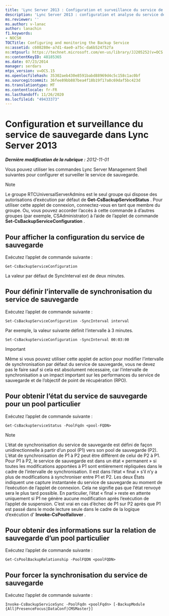 ```yaml
---
title: 'Lync Server 2013 : Configuration et surveillance du service de sauvegarde'
description: 'Lync Server 2013 : configuration et analyse du service de sauvegarde.'
ms.reviewer: ''
ms.author: v-lanac
author: lanachin
f1.keywords:
- NOCSH
TOCTitle: Configuring and monitoring the Backup Service
ms:assetid: c608280e-a7d1-4ae0-a75c-da6b524752fa
ms:mtpsurl: https://technet.microsoft.com/en-us/library/JJ205252(v=OCS.15)
ms:contentKeyID: 48185365
ms.date: 07/23/2014
manager: serdars
mtps_version: v=OCS.15
ms.openlocfilehash: 35302aeb430e8591babd88969d4c5c158c1ac0bf
ms.sourcegitcommit: 36fee89bb887bea4f18b19f17a8c69daf5bc423d
ms.translationtype: MT
ms.contentlocale: fr-FR
ms.lasthandoff: 11/26/2020
ms.locfileid: "49433373"
---
```

# <a name="configuring-and-monitoring-the-backup-service-in-lync-server-2013"></a>Configuration et surveillance du service de sauvegarde dans Lync Server 2013

<div data-xmlns="http://www.w3.org/1999/xhtml">

<div class="topic" data-xmlns="http://www.w3.org/1999/xhtml" data-msxsl="urn:schemas-microsoft-com:xslt" data-cs="https://msdn.microsoft.com/">

<div data-asp="https://msdn2.microsoft.com/asp">



</div>

<div id="mainSection">

<div id="mainBody">

<span> </span>

_**Dernière modification de la rubrique :** 2012-11-01_

Vous pouvez utiliser les commandes Lync Server Management Shell suivantes pour configurer et surveiller le service de sauvegarde.

<div>


> [!NOTE]  
> Le groupe RTCUniversalServerAdmins est le seul groupe qui dispose des autorisations d’exécution par défaut de <STRONG>Get-CsBackupServiceStatus</STRONG> . Pour utiliser cette applet de connexion, connectez-vous en tant que membre du groupe. Ou, vous pouvez accorder l’accès à cette commande à d’autres groupes (par exemple, CSAdministrator) à l’aide de l’applet de commande <STRONG>Set-CsBackupServiceConfiguration</STRONG> .



</div>

<div>

## <a name="to-see-the-backup-service-configuration"></a>Pour afficher la configuration du service de sauvegarde

Exécutez l’applet de commande suivante :

    Get-CsBackupServiceConfiguration

La valeur par défaut de SyncInterval est de deux minutes.

</div>

<div>

## <a name="to-set-the-backup-service-sync-interval"></a>Pour définir l’intervalle de synchronisation du service de sauvegarde

Exécutez l’applet de commande suivante :

    Set-CsBackupServiceConfiguration -SyncInterval interval

Par exemple, la valeur suivante définit l’intervalle à 3 minutes.

    Set-CsBackupServiceConfiguration -SyncInterval 00:03:00

<div>


> [!IMPORTANT]  
> Même si vous pouvez utiliser cette applet de action pour modifier l’intervalle de synchronisation par défaut du service de sauvegarde, vous ne devez pas le faire sauf si cela est absolument nécessaire, car l’intervalle de synchronisation a un impact important sur les performances du service de sauvegarde et de l’objectif de point de récupération (RPO).



</div>

</div>

<div>

## <a name="to-get-the-backup-service-status-for-a-particular-pool"></a>Pour obtenir l’état du service de sauvegarde pour un pool particulier

Exécutez l’applet de commande suivante :

    Get-CsBackupServiceStatus -PoolFqdn <pool-FQDN>

<div>


> [!NOTE]  
> L’état de synchronisation du service de sauvegarde est défini de façon unidirectionnelle à partir d’un pool (P1) vers son pool de sauvegarde (P2). L’état de synchronisation de P1 à P2 peut être différent de celui de P2 à P1. Pour P1 à P2, le service de sauvegarde est dans un état « permanent » si toutes les modifications apportées à P1 sont entièrement répliquées dans le cadre de l’intervalle de synchronisation. Il est dans l’état « final » s’il n’y a plus de modifications à synchroniser entre P1 et P2. Les deux États indiquent une capture instantanée du service de sauvegarde au moment de l’exécution de l’applet de connexion. Cela ne signifie pas que l’état renvoyé sera le plus tard possible. En particulier, l’état « final » reste en attente uniquement si P1 ne génère aucune modification après l’exécution de l’applet de suspension. C’est vrai en cas d’échec de P1 sur P2 après que P1 est passé dans le mode lecture seule dans le cadre de la logique d’exécution d' <STRONG>Invoke-CsPoolfailover</STRONG> .



</div>

</div>

<div>

## <a name="to-get-information-about-the-backup-relationship-for-a-particular-pool"></a>Pour obtenir des informations sur la relation de sauvegarde d’un pool particulier

Exécutez l’applet de commande suivante :

    Get-CsPoolBackupRelationship -PoolFQDN <poolFQDN>

</div>

<div>

## <a name="to-force-a-backup-service-sync"></a>Pour forcer la synchronisation du service de sauvegarde

Exécutez l’applet de commande suivante :

    Invoke-CsBackupServiceSync -PoolFqdn <poolFqdn> [-BackupModule  {All|PresenceFocus|DataConf|CMSMaster}]

</div>

</div>

<span> </span>

</div>

</div>

</div>


